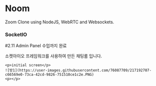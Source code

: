# Noom 
Zoom Clone using NodeJS, WebRTC and Websockets. <br/>
<div>
    <h3>SocketIO</h3>
    <p>#2.11 Admin Panel 수업까지 완료</p>
    <p>소켓아이오 프레임워크를 사용하여 만든 채팅룸 입니다.</p>

    <p>initial screen</p>
    ![방1](https://user-images.githubusercontent.com/76087709/217192707-c66569e0-73ca-42cd-9826-751510ce1c2e.PNG)
    <p></p>
</div>
